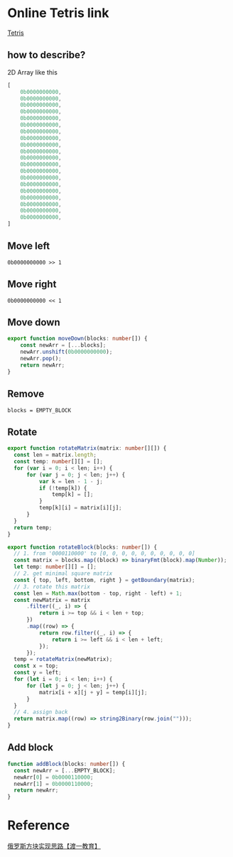 # Online Tetris link

[Tetris](https://game.plhh.xyz/tetris/)

## how to describe?
  
2D Array like this

```js
[
    0b0000000000, 
    0b0000000000, 
    0b0000000000, 
    0b0000000000, 
    0b0000000000,
    0b0000000000, 
    0b0000000000, 
    0b0000000000, 
    0b0000000000, 
    0b0000000000,
    0b0000000000, 
    0b0000000000, 
    0b0000000000, 
    0b0000000000, 
    0b0000000000,
    0b0000000000, 
    0b0000000000, 
    0b0000000000, 
    0b0000000000, 
    0b0000000000,
]
```

## Move left

`0b0000000000 >> 1`

## Move right

`0b0000000000 << 1`

## Move down

```ts
export function moveDown(blocks: number[]) {
    const newArr = [...blocks];
    newArr.unshift(0b0000000000);
    newArr.pop();
    return newArr;
}
```

## Remove
  `blocks = EMPTY_BLOCK`

## Rotate
  ```ts
export function rotateMatrix(matrix: number[][]) {
    const len = matrix.length;
    const temp: number[][] = [];
    for (var i = 0; i < len; i++) {
        for (var j = 0; j < len; j++) {
            var k = len - 1 - j;
            if (!temp[k]) {
                temp[k] = [];
            }
            temp[k][i] = matrix[i][j];
        }
    }
    return temp;
}

export function rotateBlock(blocks: number[]) {
    // 1. from '0000110000' to [0, 0, 0, 0, 0, 0, 0, 0, 0, 0]
    const matrix = blocks.map((block) => binaryFmt(block).map(Number));
    let temp: number[][] = [];
    // 2. get minimal square matrix
    const { top, left, bottom, right } = getBoundary(matrix);
    // 3. rotate this matrix
    const len = Math.max(bottom - top, right - left) + 1;
    const newMatrix = matrix
        .filter((_, i) => {
            return i >= top && i < len + top;
        })
        .map((row) => {
            return row.filter((_, i) => {
                return i >= left && i < len + left;
            });
        });
    temp = rotateMatrix(newMatrix);
    const x = top;
    const y = left;
    for (let i = 0; i < len; i++) {
        for (let j = 0; j < len; j++) {
            matrix[i + x][j + y] = temp[i][j];
        }
    }
    // 4. assign back
    return matrix.map((row) => string2Binary(row.join("")));
}
  ```

## Add block
  ```ts
  function addBlock(blocks: number[]) {
    const newArr = [...EMPTY_BLOCK];
    newArr[0] = 0b0000110000;
    newArr[1] = 0b0000110000;
    return newArr;
  }
  ```


# Reference

[俄罗斯方块实现思路【渡一教育】](https://www.bilibili.com/video/BV1YG411z7V2/?spm_id_from=333.337.search-card.all.click&vd_source=87f758b0f5b48f523e2bb91356679759)
